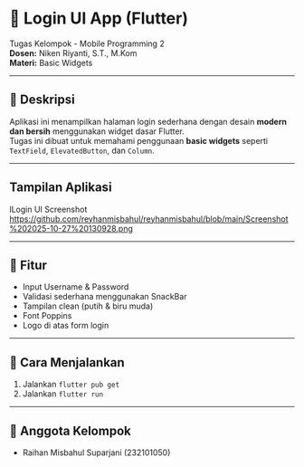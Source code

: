 # 📱 Login UI App (Flutter)

Tugas Kelompok - Mobile Programming 2  
**Dosen:** Niken Riyanti, S.T., M.Kom  
**Materi:** Basic Widgets

---

## 📘 Deskripsi
Aplikasi ini menampilkan halaman login sederhana dengan desain **modern dan bersih** menggunakan widget dasar Flutter.  
Tugas ini dibuat untuk memahami penggunaan **basic widgets** seperti `TextField`, `ElevatedButton`, dan `Column`.

---
## Tampilan Aplikasi
lLogin UI Screenshot https://github.com/reyhanmisbahul/reyhanmisbahul/blob/main/Screenshot%202025-10-27%20130928.png

---

## 🧩 Fitur
- Input Username & Password  
- Validasi sederhana menggunakan SnackBar  
- Tampilan clean (putih & biru muda)  
- Font Poppins  
- Logo di atas form login  

---

## 🚀 Cara Menjalankan
1. Jalankan `flutter pub get`
2. Jalankan `flutter run`

---

## 👥 Anggota Kelompok
- Raihan Misbahul Suparjani (232101050)  
